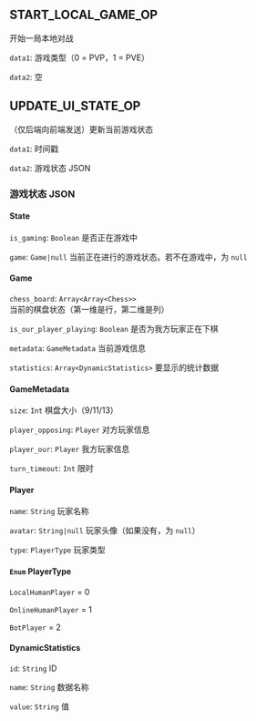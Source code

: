 ## START_LOCAL_GAME_OP

开始一局本地对战

`data1`: 游戏类型（0 = PVP，1 = PVE）

`data2`: 空

## UPDATE_UI_STATE_OP

（仅后端向前端发送）更新当前游戏状态

`data1`: 时间戳

`data2`: 游戏状态 JSON

### 游戏状态 JSON

#### State
`is_gaming`: `Boolean` 是否正在游戏中

`game`: `Game|null` 当前正在进行的游戏状态。若不在游戏中，为 `null`

#### Game
`chess_board`: `Array<Array<Chess>>` 当前的棋盘状态（第一维是行，第二维是列）

`is_our_player_playing`: `Boolean` 是否为我方玩家正在下棋

`metadata`: `GameMetadata` 当前游戏信息

`statistics`: `Array<DynamicStatistics>` 要显示的统计数据

#### GameMetadata
`size`: `Int` 棋盘大小（9/11/13）

`player_opposing`: `Player` 对方玩家信息

`player_our`: `Player` 我方玩家信息

`turn_timeout`: `Int` 限时

#### Player
`name`: `String` 玩家名称

`avatar`: `String|null` 玩家头像（如果没有，为 `null`）

`type`: `PlayerType` 玩家类型

#### `Enum` PlayerType
`LocalHumanPlayer` = 0

`OnlineHumanPlayer` = 1

`BotPlayer` = 2


#### DynamicStatistics
`id`: `String` ID

`name`: `String` 数据名称

`value`: `String` 值